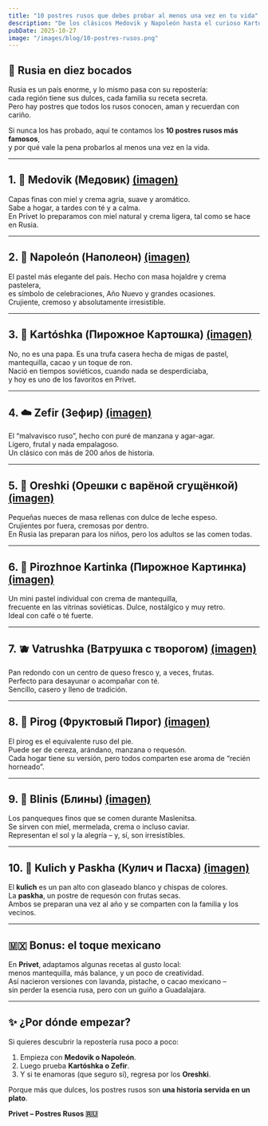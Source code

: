```yaml
---
title: "10 postres rusos que debes probar al menos una vez en tu vida"
description: "De los clásicos Medovik y Napoleón hasta el curioso Kartóshka: una guía de los postres rusos más emblemáticos que enamoran a los mexicanos."
pubDate: 2025-10-27
image: "/images/blog/10-postres-rusos.png"
---
```


## 🍰 Rusia en diez bocados

Rusia es un país enorme, y lo mismo pasa con su repostería:  
cada región tiene sus dulces, cada familia su receta secreta.  
Pero hay postres que todos los rusos conocen, aman y recuerdan con cariño.

Si nunca los has probado, aquí te contamos los **10 postres rusos más famosos**,  
y por qué vale la pena probarlos al menos una vez en la vida.

---

## 1. 🐝 Medovik (Медовик) [(imagen)](https://www.google.com/search?tbm=isch&q=медовик)  
Capas finas con miel y crema agria, suave y aromático.  
Sabe a hogar, a tardes con té y a calma.  
En Privet lo preparamos con miel natural y crema ligera, tal como se hace en Rusia.

---

## 2. 🍰 Napoleón (Наполеон) [(imagen)](https://www.google.com/search?tbm=isch&q=пирожное+наполеон)
El pastel más elegante del país. Hecho con masa hojaldre y crema pastelera,  
es símbolo de celebraciones, Año Nuevo y grandes ocasiones.  
Crujiente, cremoso y absolutamente irresistible.

---

## 3. 🍫 Kartóshka (Пирожное Картошка) [(imagen)](https://www.google.com/search?tbm=isch&q=пирожное+картошка)  
No, no es una papa. Es una trufa casera hecha de migas de pastel, mantequilla, cacao y un toque de ron.  
Nació en tiempos soviéticos, cuando nada se desperdiciaba,  
y hoy es uno de los favoritos en Privet.

---

## 4. ☁️ Zefir (Зефир) [(imagen)](https://www.google.com/search?tbm=isch&q=зефир)  
El “malvavisco ruso”, hecho con puré de manzana y agar-agar.  
Ligero, frutal y nada empalagoso.  
Un clásico con más de 200 años de historia.

---

## 5. 🥜 Oreshki (Орешки с варёной сгущёнкой) [(imagen)](https://www.google.com/search?tbm=isch&q=орешки+со+сгущенкой)  
Pequeñas nueces de masa rellenas con dulce de leche espeso.  
Crujientes por fuera, cremosas por dentro.  
En Rusia las preparan para los niños, pero los adultos se las comen todas.

---

## 6. 🧈 Pirozhnoe Kartinka (Пирожное Картинка) [(imagen)](https://www.google.com/search?tbm=isch&q=пирожное+с+масляным+кремом)  
Un mini pastel individual con crema de mantequilla,  
frecuente en las vitrinas soviéticas. Dulce, nostálgico y muy retro.  
Ideal con café o té fuerte.

---

## 7. 🫐 Vatrushka (Ватрушка с творогом) [(imagen)](https://www.google.com/search?tbm=isch&q=ватрушка+с+творогом)  
Pan redondo con un centro de queso fresco y, a veces, frutas.  
Perfecto para desayunar o acompañar con té.  
Sencillo, casero y lleno de tradición.

---

## 8. 🍒 Pirog (Фруктовый Пирог) [(imagen)](https://www.google.com/search?tbm=isch&q=фруктовый+пирог+русский)  
El pirog es el equivalente ruso del pie.  
Puede ser de cereza, arándano, manzana o requesón.  
Cada hogar tiene su versión, pero todos comparten ese aroma de “recién horneado”.

---

## 9. 🥞 Blinis (Блины) [(imagen)](https://www.google.com/search?tbm=isch&q=русские+блины)  
Los panqueques finos que se comen durante Maslenitsa.  
Se sirven con miel, mermelada, crema o incluso caviar.  
Representan el sol y la alegría – y, sí, son irresistibles.

---

## 10. 🧁 Kulich y Paskha (Кулич и Пасха) [(imagen)](https://www.google.com/search?tbm=isch&q=кулич+и+пасха)  
El **kulich** es un pan alto con glaseado blanco y chispas de colores.  
La **paskha**, un postre de requesón con frutas secas.  
Ambos se preparan una vez al año y se comparten con la familia y los vecinos.

---

## 🇲🇽 Bonus: el toque mexicano

En **Privet**, adaptamos algunas recetas al gusto local:  
menos mantequilla, más balance, y un poco de creatividad.  
Así nacieron versiones con lavanda, pistache, o cacao mexicano –  
sin perder la esencia rusa, pero con un guiño a Guadalajara.

---

## ✨ ¿Por dónde empezar?

Si quieres descubrir la repostería rusa poco a poco:  
1. Empieza con **Medovik o Napoleón**.  
2. Luego prueba **Kartóshka o Zefir**.  
3. Y si te enamoras (que seguro sí), regresa por los **Oreshki**.

Porque más que dulces, los postres rusos son **una historia servida en un plato**.  

**Privet – Postres Rusos 🇷🇺**